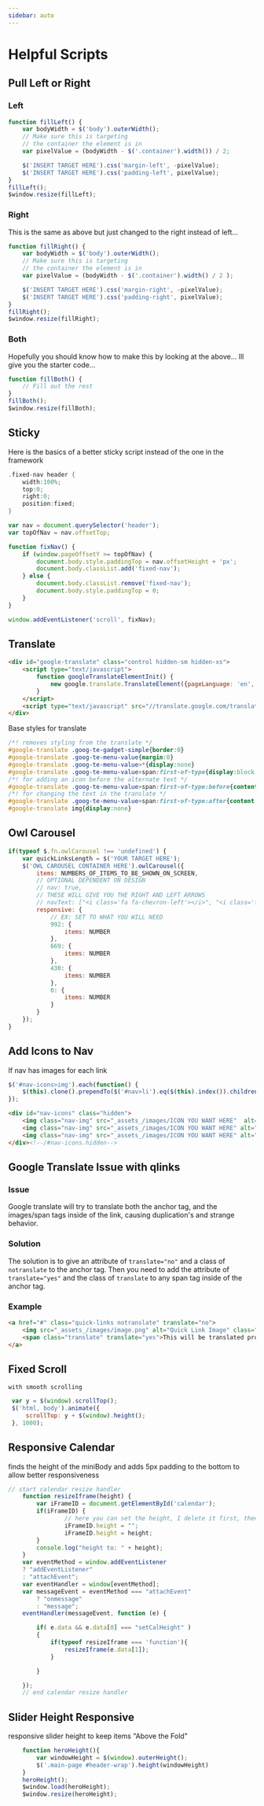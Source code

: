 ```yaml
---
sidebar: auto
---
```

# Helpful Scripts

## Pull Left or Right

### Left
```js
function fillLeft() {
    var bodyWidth = $('body').outerWidth();
    // Make sure this is targeting
    // the container the element is in
    var pixelValue = (bodyWidth - $('.container').width()) / 2;

    $('INSERT TARGET HERE').css('margin-left', -pixelValue);
    $('INSERT TARGET HERE').css('padding-left', pixelValue);
}
fillLeft();
$window.resize(fillLeft);
```

### Right

This is the same as above but just changed to the right instead of left...

```js
function fillRight() {
    var bodyWidth = $('body').outerWidth();
    // Make sure this is targeting
    // the container the element is in
    var pixelValue = (bodyWidth - $('.container').width() / 2 );

    $('INSERT TARGET HERE').css('margin-right', -pixelValue);
    $('INSERT TARGET HERE').css('padding-right', pixelValue);
}
fillRight();
$window.resize(fillRight);
```

### Both

Hopefully you should know how to make this by looking at the above... Ill give you the starter code...

```js
function fillBoth() {
    // Fill out the rest
}
fillBoth();
$window.resize(fillBoth);
```

## Sticky

Here is the basics of a better sticky script instead of the one in the framework

```c
.fixed-nav header {
    width:100%;
    top:0;
    right:0;
    position:fixed;
}
```

```js
var nav = document.querySelector('header');
var topOfNav = nav.offsetTop;

function fixNav() {
    if (window.pageOffsetY >= topOfNav) {
        document.body.style.paddingTop = nav.offsetHeight + 'px';
        document.body.classList.add('fixed-nav');
    } else {
        document.body.classList.remove('fixed-nav');
        document.body.style.paddingTop = 0;
    }
}

window.addEventListener('scroll', fixNav);
```

## Translate

```html
<div id="google-translate" class="control hidden-sm hidden-xs">
    <script type="text/javascript">
        function googleTranslateElementInit() {
            new google.translate.TranslateElement({pageLanguage: 'en', layout: google.translate.TranslateElement.InlineLayout.SIMPLE}, 'google-translate');
        }
    </script>
    <script type="text/javascript" src="//translate.google.com/translate_a/element.js?cb=googleTranslateElementInit"></script>
</div>
```
Base styles for translate
```css
/*! removes styling from the translate */
#google-translate .goog-te-gadget-simple{border:0}
#google-translate .goog-te-menu-value{margin:0}
#google-translate .goog-te-menu-value>*{display:none}
#google-translate .goog-te-menu-value>span:first-of-type{display:block;font-size:0}
/*! for adding an icon before the alternate text */
#google-translate .goog-te-menu-value>span:first-of-type:before{content:'\f0ac';font-size:14px;font-family:FontAwesome}
/*! for changing the text in the translate */
#google-translate .goog-te-menu-value>span:first-of-type:after{content:'Translate';font-size:14px}
#google-translate img{display:none}
```

## Owl Carousel

```js
if(typeof $.fn.owlCarousel !== 'undefined') {
    var quickLinksLength = $('YOUR TARGET HERE');
    $('OWL CAROUSEL CONTAINER HERE').owlCarousel({
        items: NUMBERS_OF_ITEMS_TO_BE_SHOWN_ON_SCREEN,
        // OPTIONAL DEPENDENT ON DESIGN
        // nav: true,
        // THESE WILL GIVE YOU THE RIGHT AND LEFT ARROWS
        // navText: ["<i class='fa fa-chevron-left'></i>", "<i class='fa fa-chevron-right></i>'"],
        responsive: {
            // EX: SET TO WHAT YOU WILL NEED
            992: {
                items: NUMBER
            },
            669: {
                items: NUMBER
            },
            430: {
                items: NUMBER
            },
            0: {
                items: NUMBER
            }
        }
    });
}
```

## Add Icons to Nav

If nav has images for each link

```js
$('#nav-icons>img').each(function() {
    $(this).clone().prependTo($('#nav>li').eq($(this).index()).children('a'));
});
```

```html
<div id="nav-icons" class="hidden">
    <img class="nav-img" src="_assets_/images/ICON YOU WANT HERE"  alt="ENTER ALT HERE"/>
    <img class="nav-img" src="_assets_/images/ICON YOU WANT HERE" alt="ENTER ALT HERE"/>
    <img class="nav-img" src="_assets_/images/ICON YOU WANT HERE" alt="ENTER ALT HERE" />
</div><!--/#nav-icons.hidden-->
```

## Google Translate Issue with qlinks

### Issue

Google translate will try to translate both the anchor tag, and the images/span tags inside of the link, causing duplication's and strange behavior.

### Solution

The solution is to give an attribute of `translate="no"` and a class of `notranslate` to the anchor tag. Then you need to add the attribute of `translate="yes"` and the class of `translate` to any span tag inside of the anchor tag.

### Example

```html
<a href="#" class="quick-links notranslate" translate="no">
    <img src="_assets_/images/image.png" alt="Quick Link Image" class="notranslate" translate="no">
    <span class="translate" translate="yes">This will be translated properly</span>
</a>
```

## Fixed Scroll
    with smooth scrolling
```js
 var y = $(window).scrollTop();
 $('html, body').animate({
     scrollTop: y + $(window).height();
 }, 1000);
```

## Responsive Calendar

finds the height of the miniBody and adds 5px padding to the bottom to allow better responsiveness

```js
// start calendar resize handler
	function resizeIframe(height) {
		var iFrameID = document.getElementById('calendar');
		if(iFrameID) {
				// here you can set the height, I delete it first, then I set it again
				iFrameID.height = "";
				iFrameID.height = height;
		}
		console.log("height to: " + height);
	}
	var eventMethod = window.addEventListener
	? "addEventListener"
	: "attachEvent";
	var eventHandler = window[eventMethod];
	var messageEvent = eventMethod === "attachEvent"
		? "onmessage"
		: "message";
	eventHandler(messageEvent, function (e) {

		if( e.data && e.data[0] === "setCalHeight" )
		{
			if(typeof resizeIframe === 'function'){
				resizeIframe(e.data[1]);
			}

		}

	});
	// end calendar resize handler
```

## Slider Height Responsive

responsive slider height to keep items "Above the Fold"

```js
    function heroHeight(){
        var windowHeight = $(window).outerHeight();
        $('.main-page #header-wrap').height(windowHeight)
    }
    heroHeight();
    $window.load(heroHeight);
    $window.resize(heroHeight);
```
